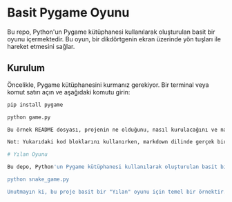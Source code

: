 
# Basit Pygame Oyunu

Bu repo, Python'un Pygame kütüphanesi kullanılarak oluşturulan basit bir oyunu içermektedir. Bu oyun, bir dikdörtgenin ekran üzerinde yön tuşları ile hareket etmesini sağlar.

## Kurulum

Öncelikle, Pygame kütüphanesini kurmanız gerekiyor. Bir terminal veya komut satırı açın ve aşağıdaki komutu girin:

```bash
pip install pygame

python game.py

Bu örnek README dosyası, projenin ne olduğunu, nasıl kurulacağını ve nasıl kullanılacağını açıklar. Ayrıca lisans bilgilerini de içerir. README dosyası, genellikle bir projenin ana sayfasında ilk görünen ve projeyi ziyaret eden kişilere önemli bilgiler sağlayan bir dokümandır.

Not: Yukarıdaki kod bloklarını kullanırken, markdown dilinde gerçek bir markdown dosyasında üç tırnak ` (backtick) kullanmanız gerekmektedir. Burada çıktının doğru görünmesi için tek tırnak kullanılmıştır. 

# Yılan Oyunu

Bu depo, Python'un Pygame kütüphanesi kullanılarak oluşturulan basit bir "Yılan" oyununu içerir. Bu oyun, yılanın ekrandaki yemleri yemesi ve boyutunu artırmasını sağlar. Yılanın kendi kuyruğuna veya ekranın dışına çarpması durumunda oyun sona erer.

python snake_game.py

Unutmayın ki, bu proje basit bir "Yılan" oyunu için temel bir örnektir. Yeni özellikler eklemek, oyun mekaniğini değiştirmek veya görsel tasarımı iyileştirmek için bu kodu genişletebilirsiniz. Bu tür değişiklikler, programlama ve oyun tasarımı becerilerinizi geliştirmenize yardımcı olacaktır.

